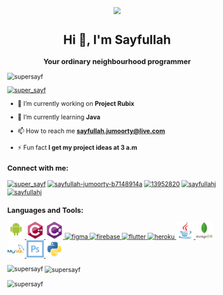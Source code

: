 <div id="header" align="center">
  <img src="https://i.imgur.com/l4Vdd5V.gif" />
</div>

<h1 align="center">Hi 👋, I'm Sayfullah</h1>
<h3 align="center">Your ordinary neighbourhood programmer</h3>

<p align="left"> <img src="https://komarev.com/ghpvc/?username=supersayf&label=Profile%20views&color=0e75b6&style=flat" alt="supersayf" /> </p>

<p align="left"> <a href="https://twitter.com/super_sayf" target="blank"><img src="https://img.shields.io/twitter/follow/super_sayf?logo=twitter&style=for-the-badge" alt="super_sayf" /></a> </p>

- 🔭 I’m currently working on **Project Rubix**

- 🌱 I’m currently learning **Java**

- 📫 How to reach me **sayfullah.jumoorty@live.com**

- ⚡ Fun fact **I get my project ideas at 3 a.m**

<h3 align="left">Connect with me:</h3>
<p align="left">
<a href="https://twitter.com/super_sayf" target="blank"><img align="center" src="https://raw.githubusercontent.com/rahuldkjain/github-profile-readme-generator/master/src/images/icons/Social/twitter.svg" alt="super_sayf" height="30" width="40" /></a>
<a href="https://linkedin.com/in/sayfullah-jumoorty-b7148914a" target="blank"><img align="center" src="https://raw.githubusercontent.com/rahuldkjain/github-profile-readme-generator/master/src/images/icons/Social/linked-in-alt.svg" alt="sayfullah-jumoorty-b7148914a" height="30" width="40" /></a>
<a href="https://stackoverflow.com/users/13952820" target="blank"><img align="center" src="https://raw.githubusercontent.com/rahuldkjain/github-profile-readme-generator/master/src/images/icons/Social/stack-overflow.svg" alt="13952820" height="30" width="40" /></a>
<a href="https://instagram.com/sayfullahj" target="blank"><img align="center" src="https://raw.githubusercontent.com/rahuldkjain/github-profile-readme-generator/master/src/images/icons/Social/instagram.svg" alt="sayfullahj" height="30" width="40" /></a>
<a href="https://www.leetcode.com/sayfullahj" target="blank"><img align="center" src="https://raw.githubusercontent.com/rahuldkjain/github-profile-readme-generator/master/src/images/icons/Social/leet-code.svg" alt="sayfullahj" height="30" width="40" /></a>
</p>

<h3 align="left">Languages and Tools:</h3>
<p align="left"> <a href="https://developer.android.com" target="_blank" rel="noreferrer"> <img src="https://raw.githubusercontent.com/devicons/devicon/master/icons/android/android-original-wordmark.svg" alt="android" width="40" height="40"/> </a> <a href="https://www.w3schools.com/cpp/" target="_blank" rel="noreferrer"> <img src="https://raw.githubusercontent.com/devicons/devicon/master/icons/cplusplus/cplusplus-original.svg" alt="cplusplus" width="40" height="40"/> </a> <a href="https://www.w3schools.com/cs/" target="_blank" rel="noreferrer"> <img src="https://raw.githubusercontent.com/devicons/devicon/master/icons/csharp/csharp-original.svg" alt="csharp" width="40" height="40"/> </a> <a href="https://www.figma.com/" target="_blank" rel="noreferrer"> <img src="https://www.vectorlogo.zone/logos/figma/figma-icon.svg" alt="figma" width="40" height="40"/> </a> <a href="https://firebase.google.com/" target="_blank" rel="noreferrer"> <img src="https://www.vectorlogo.zone/logos/firebase/firebase-icon.svg" alt="firebase" width="40" height="40"/> </a> <a href="https://flutter.dev" target="_blank" rel="noreferrer"> <img src="https://www.vectorlogo.zone/logos/flutterio/flutterio-icon.svg" alt="flutter" width="40" height="40"/> </a> <a href="https://heroku.com" target="_blank" rel="noreferrer"> <img src="https://www.vectorlogo.zone/logos/heroku/heroku-icon.svg" alt="heroku" width="40" height="40"/> </a> <a href="https://www.java.com" target="_blank" rel="noreferrer"> <img src="https://raw.githubusercontent.com/devicons/devicon/master/icons/java/java-original.svg" alt="java" width="40" height="40"/> </a> <a href="https://www.mongodb.com/" target="_blank" rel="noreferrer"> <img src="https://raw.githubusercontent.com/devicons/devicon/master/icons/mongodb/mongodb-original-wordmark.svg" alt="mongodb" width="40" height="40"/> </a> <a href="https://www.mysql.com/" target="_blank" rel="noreferrer"> <img src="https://raw.githubusercontent.com/devicons/devicon/master/icons/mysql/mysql-original-wordmark.svg" alt="mysql" width="40" height="40"/> </a> <a href="https://www.photoshop.com/en" target="_blank" rel="noreferrer"> <img src="https://raw.githubusercontent.com/devicons/devicon/master/icons/photoshop/photoshop-line.svg" alt="photoshop" width="40" height="40"/> </a> <a href="https://www.python.org" target="_blank" rel="noreferrer"> <img src="https://raw.githubusercontent.com/devicons/devicon/master/icons/python/python-original.svg" alt="python" width="40" height="40"/> </a> </p>

<p><img align="left" src="https://github-readme-stats.vercel.app/api/top-langs?username=supersayf&show_icons=true&theme=dark&locale=en&layout=compact" alt="supersayf" /></p>

<p>&nbsp;<img align="center" src="https://github-readme-stats.vercel.app/api?username=supersayf&show_icons=true&theme=dark&locale=en" alt="supersayf" /></p>

<p><img align="center" src="https://github-readme-streak-stats.herokuapp.com/?user=supersayf&theme=dark" alt="supersayf" /></p>

